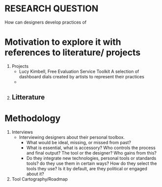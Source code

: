 # RESEARCH QUESTION
How can designers develop practices of 

# Motivation to explore it with references to literature/ projects
1. Projects
    - Lucy Kimbell, Free Evaluation Service Toolkit
    A selection of dashboard dials created by artists to represent their practices
    - 
2. Litterature
    - 

# Methodology
1. Interviews
    - Interviewing designers about their personal toolbox. 
        - What would be ideal, missing, or missed from past?
        - What is essential, what is accessory? Who controls the process and final output? The tool or the designer? Who gains from this?
        - Do they integrate new technologies, personal tools or standards tools? do they use them in certain ways? How do they select the tools they use? Is it by default, are they political or engaged about it?
2. Tool Cartography/Roadmap

